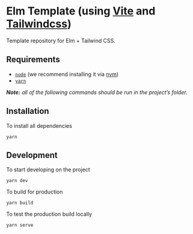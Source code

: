 # Elm Template (using [Vite](https://vitejs.dev/) and [Tailwindcss](https://tailwindcss.com/))

Template repository for Elm + Tailwind CSS.

## Requirements

- [`node`](https://nodejs.org/en/) (we recommend installing it via [nvm](https://github.com/creationix/nvm))
- [`yarn`](https://yarnpkg.com)

**_Note:_** _all of the following commands should be run in the project’s folder._

## Installation

To install all dependencies

```
yarn
```

## Development

To start developing on the project

```
yarn dev
```

To build for production

```
yarn build
```

To test the production build locally

```
yarn serve
```
